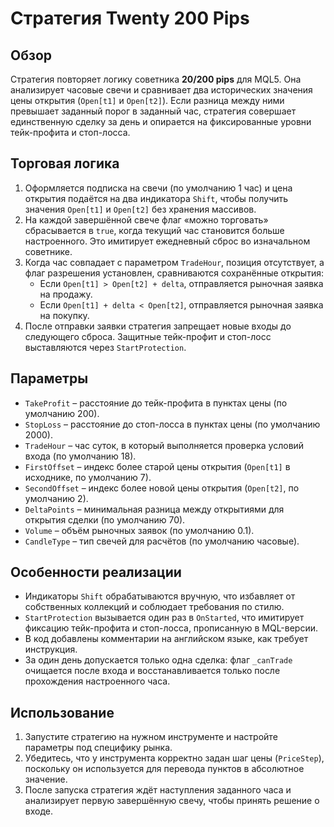 # Стратегия Twenty 200 Pips

## Обзор
Стратегия повторяет логику советника **20/200 pips** для MQL5. Она анализирует часовые свечи и
сравнивает два исторических значения цены открытия (`Open[t1]` и `Open[t2]`). Если разница между
ними превышает заданный порог в заданный час, стратегия совершает единственную сделку за день и
опирается на фиксированные уровни тейк-профита и стоп-лосса.

## Торговая логика
1. Оформляется подписка на свечи (по умолчанию 1 час) и цена открытия подаётся на два индикатора
   `Shift`, чтобы получить значения `Open[t1]` и `Open[t2]` без хранения массивов.
2. На каждой завершённой свече флаг «можно торговать» сбрасывается в `true`, когда текущий час
   становится больше настроенного. Это имитирует ежедневный сброс во изначальном советнике.
3. Когда час совпадает с параметром `TradeHour`, позиция отсутствует, а флаг разрешения установлен,
   сравниваются сохранённые открытия:
   - Если `Open[t1] > Open[t2] + delta`, отправляется рыночная заявка на продажу.
   - Если `Open[t1] + delta < Open[t2]`, отправляется рыночная заявка на покупку.
4. После отправки заявки стратегия запрещает новые входы до следующего сброса. Защитные тейк-профит
   и стоп-лосс выставляются через `StartProtection`.

## Параметры
- `TakeProfit` – расстояние до тейк-профита в пунктах цены (по умолчанию 200).
- `StopLoss` – расстояние до стоп-лосса в пунктах цены (по умолчанию 2000).
- `TradeHour` – час суток, в который выполняется проверка условий входа (по умолчанию 18).
- `FirstOffset` – индекс более старой цены открытия (`Open[t1]` в исходнике, по умолчанию 7).
- `SecondOffset` – индекс более новой цены открытия (`Open[t2]`, по умолчанию 2).
- `DeltaPoints` – минимальная разница между открытиями для открытия сделки (по умолчанию 70).
- `Volume` – объём рыночных заявок (по умолчанию 0.1).
- `CandleType` – тип свечей для расчётов (по умолчанию часовые).

## Особенности реализации
- Индикаторы `Shift` обрабатываются вручную, что избавляет от собственных коллекций и соблюдает
  требования по стилю.
- `StartProtection` вызывается один раз в `OnStarted`, что имитирует фиксацию тейк-профита и
  стоп-лосса, прописанную в MQL-версии.
- В код добавлены комментарии на английском языке, как требует инструкция.
- За один день допускается только одна сделка: флаг `_canTrade` очищается после входа и
  восстанавливается только после прохождения настроенного часа.

## Использование
1. Запустите стратегию на нужном инструменте и настройте параметры под специфику рынка.
2. Убедитесь, что у инструмента корректно задан шаг цены (`PriceStep`), поскольку он используется для
   перевода пунктов в абсолютное значение.
3. После запуска стратегия ждёт наступления заданного часа и анализирует первую завершённую свечу,
   чтобы принять решение о входе.
